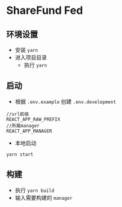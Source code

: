 # ShareFund Fed

## 环境设置

- 安装 `yarn`
- 进入项目目录
  - 执行 `yarn`

## 启动

- 根据 `.env.example` 创建 `.env.development`

```
//url前缀
REACT_APP_RAW_PREFIX
//所属manager
REACT_APP_MANAGER
```

- 本地启动

```shell
yarn start
```

## 构建

- 执行 `yarn build`
- 输入需要构建的 `manager`
